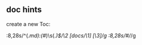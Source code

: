 ## doc hints

create a new Toc:

:8,28s/^\(.*md\):\(#*\)\s\(.*\)$/\2 [docs\/\1] [\3]/g
:8,28s/#/*/g
